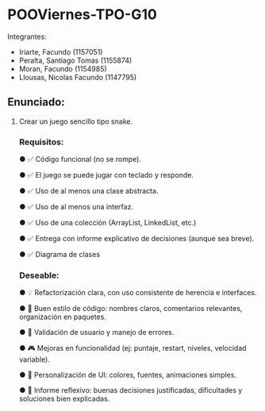 # POOViernes-TPO-G10
Integrantes:
- Iriarte, Facundo (1157051)
- Peralta, Santiago Tomas (1155874)
- Moran, Facundo (1154985)
- Llousas, Nicolas Facundo (1147795)

## Enunciado:

1) Crear un juego sencillo tipo snake.
   ### Requisitos:
   
   ● ✅ Código funcional (no se rompe).
   
   ● ✅ El juego se puede jugar con teclado y responde.
   
   ● ✅ Uso de al menos una clase abstracta.
   
   ● ✅ Uso de al menos una interfaz.
   
   ● ✅ Uso de una colección (ArrayList, LinkedList, etc.)
   
   ● ✅ Entrega con informe explicativo de decisiones (aunque sea breve).
   
   ● ✅ Diagrama de clases
   
   ### Deseable:
   
   ● 💡 Refactorización clara, con uso consistente de herencia e interfaces.
   
   ● 🧼 Buen estilo de código: nombres claros, comentarios relevantes, organización en paquetes.
   
   ● 🧼 Validación de usuario y manejo de errores.
   
   ● 🎮 Mejoras en funcionalidad (ej: puntaje, restart, niveles, velocidad variable).
   
   ● 🎨 Personalización de UI: colores, fuentes, animaciones simples.
   
   ● 🧠 Informe reflexivo: buenas decisiones justificadas, dificultades y soluciones bien explicadas.
